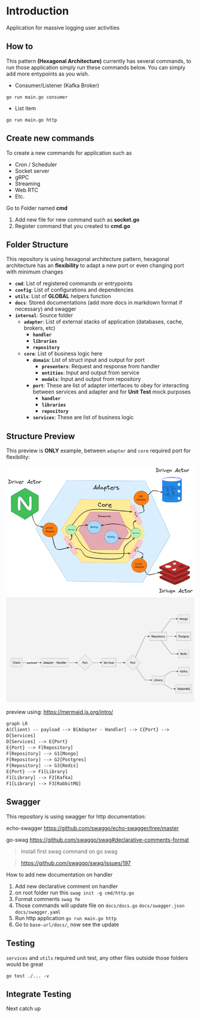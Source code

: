 
# Introduction
Application for massive logging user activities

## How to
This pattern **(Hexagonal Architecture)** currently has several commands, to run those application simply run these commands below. You can simply 
add more entypoints as you wish.
- Consumer/Listener (Kafka Broker)
```  
go run main.go consumer  
```  
- List item
```  
go run main.go http  
```  

## Create new commands

To create a new commands for application such as

- Cron / Scheduler
- Socket server
- gRPC
- Streaming
- Web RTC
- Etc.

Go to Folder named **cmd**

1. Add new file for new command such as **socket.go**
2. Register command that you created to **cmd.go**

## Folder Structure
This repository is using hexagonal architecture pattern, hexagonal architecture has an **flexibility** to adapt a new port or even changing port with minimum changes

- **`cmd`**: List of registered commands or entrypoints
- **`config`**: List of configurations and dependencies
- **`utils`**: List of **GLOBAL** helpers function
- **`docs`**: Stored documentations (add more docs in markdown format if necessary) and swagger
- **`internal`**: Source folder
    - **`adapter`**: List of external stacks of application (databases, cache, brokers, etc)
        - **`handler`**
        - **`libraries`**
        - **`repository`**
    - **`core`**: List of business logic here
        - **`domain`**: List of struct input and output for port
            - **`presenters`**: Request and response from handler
            - **`entities`**: Input and output from service
            - **`models`**: Input and output from repository
        - **`port`**: These are list of adapter interfaces to obey for interacting between services and adapter and for **Unit Test** mock purposes
            - **`handler`**
            - **`libraries`**
            - **`repository`**
        - **`services`**: These are list of business logic


## Structure Preview
This preview is **ONLY**  example, between `adapter` and `core` required port for flexibility:

![hexa architecture](docs/images/hexa.png)
![hexa diagram](docs/images/hexa-uml.png)

preview using: https://mermaid.js.org/intro/
```mermaid  
graph LR  
A(Client) -- payload --> B[Adapter - Handler] --> C{Port} --> D[Services]
D[Services] --> E{Port}
E{Port} --> F[Repository]
F[Repository] --> G1[Mongo]
F[Repository] --> G2[Postgres]
F[Repository] --> G3[Redis]
E{Port} --> F1[Library]
F1[Library] --> F2[Kafka]
F1[Library] --> F3[RabbitMQ]
```

## Swagger

This repository is using swagger for http documentation:

echo-swagger https://github.com/swaggo/echo-swagger/tree/master

go-swag https://github.com/swaggo/swag#declarative-comments-format 

> Install first swag command on go swag

> https://github.com/swaggo/swag/issues/197

How to add new documentation on handler

1. Add new declarative comment on handler
2. on root folder run this `swag init -g cmd/http.go`
3. Format comments `swag fm`
4. Those commands will update file on `docs/docs.go` `docs/swagger.json` `docs/swagger.yaml`
5. Run http application `go run main.go http`
6. Go to `base-url/docs/`, now see the update

## Testing

`services` and `utils` required unit test, any other files outside those folders
would be great

```
go test ./... -v
```

## Integrate Testing 
Next catch up